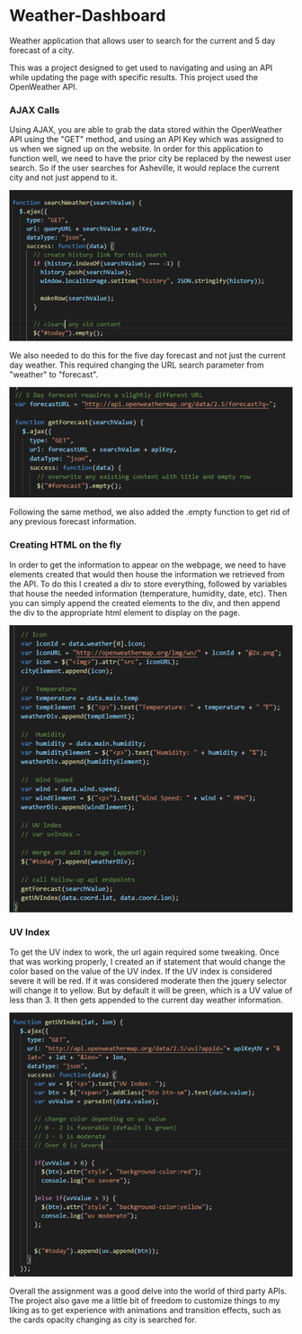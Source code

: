 # Weather-Dashboard
Weather application that allows user to search for the current and 5 day forecast of a city.

This was a project designed to get used to navigating and using an API while updating the page with specific results. This project used the OpenWeather API. 

### AJAX Calls

Using AJAX, you are able to grab the data stored within the OpenWeather API using the "GET" method, and using an API Key which was assigned to us when we signed up on the website. In order for this application to function well, we need to have the prior city be replaced by the newest user search. So if the user searches for Asheville, it would replace the current city and not just append to it.

![](Assets/Images/ajax.PNG)

We also needed to do this for the five day forecast and not just the current day weather. This required changing the URL search parameter from "weather" to "forecast".

![](Assets/Images/ajax2.PNG)

Following the same method, we also added the .empty function to get rid of any previous forecast information.

### Creating HTML on the fly

In order to get the information to appear on the webpage, we need to have elements created that would then house the information we retrieved from the API. To do this I created a div to store everything, followed by variables that house the needed information (temperature, humidity, date, etc). Then you can simply append the created elements to the div, and then append the div to the appropriate html element to display on the page.

![](Assets/Images/html.PNG)

### UV Index

To get the UV index to work, the url again required some tweaking. Once that was working properly, I created an if statement that would change the color based on the value of the UV index. If the UV index is considered severe it will be red. If it was considered moderate then the jquery selector will change it to yellow. But by default it will be green, which is a UV value of less than 3. It then gets appended to the current day weather information. 

![](Assets/Images/uvIndex.PNG)

Overall the assignment was a good delve into the world of third party APIs. The project also gave me a little bit of freedom to customize things to my liking as to get experience with animations and transition effects, such as the cards opacity changing as city is searched for.
